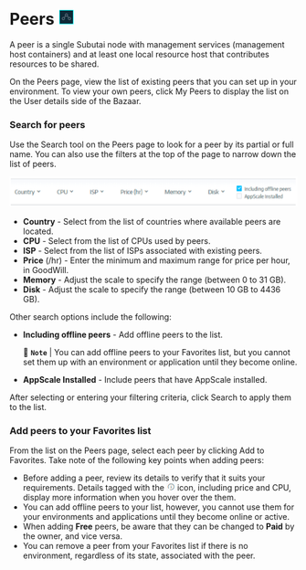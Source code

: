 # Peers ![Peers icon](https://github.com/MarilizaC/icons/blob/master/Icon-Peers.png)

A peer is a single Subutai node with management services (management host containers) and at least one local resource host that contributes resources to be shared.

On the Peers page, view the list of existing peers that you can set up in your environment. To view your own peers, click My Peers to display the list on the User details side of the Bazaar. 

### Search for peers
Use the Search tool on the Peers page to look for a peer by its partial or full name. You can also use the filters at the top of the page to narrow down the list of peers.

![Peers Filter](https://github.com/MarilizaC/icons/blob/master/Screenshot%20-%20PeersFilter.png)
- **Country** - Select from the list of countries where available peers are located.
- **CPU** - Select from the list of CPUs used by peers.
- **ISP** - Select from the list of ISPs associated with existing peers.
- **Price** (/hr) - Enter the minimum and maximum range for price per hour, in GoodWill.
- **Memory** - Adjust the scale to specify the range (between 0 to 31 GB).
- **Disk** - Adjust the scale to specify the range (between 10 GB to 4436 GB).

Other search options include the following:
- **Including offline peers** - Add offline peers to the list.
  
  :pencil: **``Note``** | You can add offline peers to your Favorites list, but you cannot set them up with an environment or application until they become online.
- **AppScale Installed** - Include peers that have AppScale installed.

After selecting or entering your filtering criteria, click Search to apply them to the list.

### Add peers to your Favorites list
From the list on the Peers page, select each peer by clicking Add to Favorites. Take note of the following key points when adding peers:
- Before adding a peer, review its details to verify that it suits your requirements. Details tagged with the ![Info icon](https://github.com/MarilizaC/icons/blob/master/Icon%20-%20Info.png) icon, including price and CPU, display more information when you hover over the them.
- You can add offline peers to your list, however, you cannot use them for your environments and applications until they become online or active.
- When adding **Free** peers, be aware that they can be changed to **Paid** by the owner, and vice versa.
- You can remove a peer from your Favorites list if there is no environment, regardless of its state, associated with the peer.
